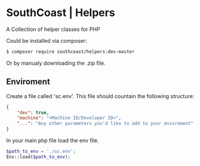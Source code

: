 # SouthCoast | Helpers
A Collection of helper classes for PHP

Could be installed via composer:
```BASH
$ composer require southcoast/helpers:dev-master
```

Or by manualy downloading the .zip file.




## Enviroment 
Create a file called 'sc.env'.
This file should countain the following structure:

```JSON
{
    "dev": true,
    "machine": "<Machine ID/Developer ID>",
    "...": "Any other parameters you'd like to add to your enviroment"
}
```

In your main php file load the env file.

```PHP
$path_to_env = './sc.env';
Env::load($path_to_env);
```
